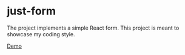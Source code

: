 # just-form

The project implements a simple React form.
This project is meant to showcase my coding style.

[Demo](https://epodivilov.github.io/just-form/)
